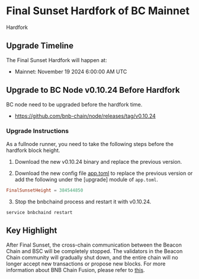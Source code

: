 # Final Sunset Hardfork of BC Mainnet

<div class="doc-announce-info">
    <span class="version-tag">Hardfork</span>
</div>

## Upgrade Timeline

The Final Sunset Hardfork will happen at:

- Mainnet: November 19 2024 6:00:00 AM UTC

## Upgrade to BC Node v0.10.24 Before Hardfork

BC node need to be upgraded before the hardfork time.

- https://github.com/bnb-chain/node/releases/tag/v0.10.24

### Upgrade Instructions

As a fullnode runner, you need to take the following steps before the hardfork block height.

1) Download the new v0.10.24 binary and replace the previous version.

2) Download the new config
   file [app.toml](https://github.com/bnb-chain/node/releases/download/v0.10.24/mainnet_config.zip) to replace the
   previous version or add the following under the [upgrade] module of `app.toml`.

```toml
FinalSunsetHeight = 384544850
```

3) Stop the bnbchaind process and restart it with v0.10.24.

```shell
service bnbchaind restart
```

## Key Highlight

After Final Sunset, the cross-chain communication between the Beacon Chain and BSC will be completely stopped.
The validators in the Beacon Chain community will gradually shut down, and the entire chain will no longer accept 
new transactions or propose new blocks.
For more information about BNB Chain Fusion, please refer to [this](https://www.bnbchain.org/en/bnb-chain-fusion).